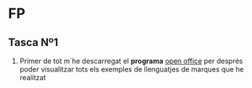 # FP

## Tasca Nº1

1. Primer de tot m`he descarregat el **programa** [open office](https://www.openoffice.org/es/) per després poder visualitzar tots els exemples de llenguatjes de marques que he realitzat

